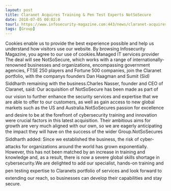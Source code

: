 ```yaml
---
layout: post
title: Claranet Acquires Training & Pen Test Experts NotSoSecure
date: 2018-07-05 00:02:0
tourl: https://www.infosecurity-magazine.com:443/news/claranet-acquires-notsosecure/
tags: [Group]
---
```

Cookies enable us to provide the best experience possible and help us understand how visitors use our website. By browsing Infosecurity Magazine, you agree to our use of cookies.Managed IT services provider The deal will see NotSoSecure, which works with a range of internationally-renowned businesses and organizations, encompassing government agencies, FTSE 250 players and Fortune 500 companies, join the Claranet portfolio, with the companys founders Dan Haagman and Sumit (Sid) Siddharth remaining with the business.Charles Nasser, founder and CEO of Claranet, said: Our acquisition of NotSoSecure has been made as part of our vision to further enhance the security services and expertise that we are able to offer to our customers, as well as gain access to new global markets such as the US and Australia.NotSoSecures passion for excellence and desire to be at the forefront of cybersecurity training and innovation were crucial factors in this latest acquisition. Their ambitious aims for growth are very much aligned with our own, so we are eagerly anticipating the impact they will have on the success of the wider Group.NotSoSecures Siddharth added: Since we established the business, the risk of cyber-attacks for organizations around the world has grown exponentially. However, this has not been matched by an increase in training and knowledge and, as a result, there is now a severe global skills shortage in cybersecurity.We are delighted to add our specialist, hands-on training and pen testing expertise to Claranets portfolio of services and look forward to extending our reach, so businesses can develop their capabilities and stay secure.
